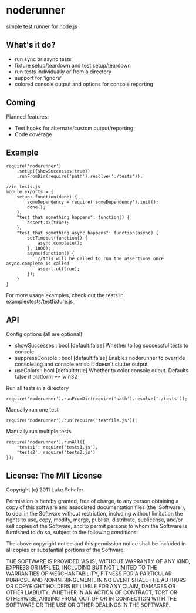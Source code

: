 
# noderunner

  simple test runner for node.js
  
## What's it do?

  - run sync or async tests
  - fixture setup/teardown and test setup/teardown
  - run tests individually or from a directory
  - support for 'ignore'
  - colored console output and options for console reporting
  
## Coming

Planned features:

  - Test hooks for alternate/custom output/reporting
  - Code coverage

## Example

    require('noderunner')
        .setup({showSuccesses:true})
        .runFromDir(require('path').resolve('./tests'));

    //in tests.js
    module.exports = {
        setup: function(done) {
            someDependency = require('someDependency').init();
            done();
        },
        "test that something happens": function() {
            assert.ok(true);
        },
        "test that something async happens": function(async) {
            setTimeout(function() {
                async.complete();
            }, 1000);
            async(function() {
                //this will be called to run the assertions once async.complete is called
                assert.ok(true);
            });
        }
    }
        
For more usage examples, check out the tests in examplestests/testfixture.js

## API

Config options (all are optional)

  - showSuccesses   : bool [default:false] Whether to log successful tests to console
  - suppressConsole : bool [default:false] Enables noderunner to override console.log and console.err so it doesn't clutter output
  - useColors       : bool [default:true]  Whether to color console ouput. Defaults false if platform == win32  

Run all tests in a directory

    require('noderunner').runFromDir(require('path').resolve('./tests'));
    
Manually run one test

    require('noderunner').run(require('testfile.js'));
    
Manually run multiple tests

    require('noderunner').runAll({
        'tests1': require('tests1.js'),
        'tests2': require('tests2.js')
    });

## License: The MIT License

Copyright (c) 2011 Luke Schafer

Permission is hereby granted, free of charge, to any person obtaining
a copy of this software and associated documentation files (the
'Software'), to deal in the Software without restriction, including
without limitation the rights to use, copy, modify, merge, publish,
distribute, sublicense, and/or sell copies of the Software, and to
permit persons to whom the Software is furnished to do so, subject to
the following conditions:

The above copyright notice and this permission notice shall be
included in all copies or substantial portions of the Software.

THE SOFTWARE IS PROVIDED 'AS IS', WITHOUT WARRANTY OF ANY KIND,
EXPRESS OR IMPLIED, INCLUDING BUT NOT LIMITED TO THE WARRANTIES OF
MERCHANTABILITY, FITNESS FOR A PARTICULAR PURPOSE AND NONINFRINGEMENT.
IN NO EVENT SHALL THE AUTHORS OR COPYRIGHT HOLDERS BE LIABLE FOR ANY
CLAIM, DAMAGES OR OTHER LIABILITY, WHETHER IN AN ACTION OF CONTRACT,
TORT OR OTHERWISE, ARISING FROM, OUT OF OR IN CONNECTION WITH THE
SOFTWARE OR THE USE OR OTHER DEALINGS IN THE SOFTWARE.
